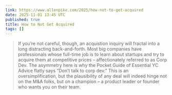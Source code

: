 ```yaml
---
link: https://www.allenpike.com/2025/how-not-to-get-acquired
date: 2025-11-01 13:45 UTC
published: true
title: How to Not Get Acquired
tags: []
---
```


> If you’re not careful, though, an acquistion inquiry will fractal into a long distracting back-and-forth. Most big companies have professionals whose full-time job is to learn about startups and try to acquire them at competitive prices – affectionately referred to as Corp Dev. The asymmetry here is why the Pocket Guide of Essential YC Advice flatly says “Don’t talk to corp dev.” This is an oversimplification, but the plausibility of any deal will indeed hinge not on the M&A folks, but on a champion – a product leader or founder who wants you on their team.
